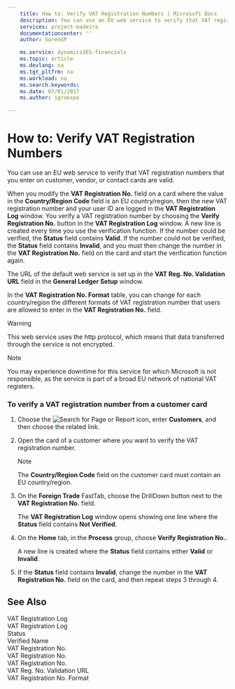 ```yaml
---
    title: How to: Verify VAT Registration Numbers | Microsoft Docs
    description: You can use an EU web service to verify that VAT registration numbers that you enter on customer, vendor, or contact cards are valid.
    services: project-madeira
    documentationcenter: ''
    author: SorenGP

    ms.service: dynamics365-financials
    ms.topic: article
    ms.devlang: na
    ms.tgt_pltfrm: na
    ms.workload: na
    ms.search.keywords:
    ms.date: 07/01/2017
    ms.author: sgroespe

---
```

# How to: Verify VAT Registration Numbers
You can use an EU web service to verify that VAT registration numbers that you enter on customer, vendor, or contact cards are valid.  
  
 When you modify the **VAT Registration No.** field on a card where the value in the **Country/Region Code** field is an EU country/region, then the new VAT registration number and your user ID are logged in the **VAT Registration Log** window. You verify a VAT registration number by choosing the **Verify Registration No.** button in the **VAT Registration Log** window. A new line is created every time you use the verification function. If the number could be verified, the **Status** field contains **Valid**. If the number could not be verified, the **Status** field contains **Invalid**, and you must then change the number in the **VAT Registration No.** field on the card and start the verification function again.  
  
 The URL of the default web service is set up in the **VAT Reg. No. Validation URL** field in the **General Ledger Setup** window.  
  
 In the **VAT Registration No. Format** table, you can change for each country/region the different formats of VAT registration number that users are allowed to enter in the **VAT Registration No.** field.  
  
> [!WARNING]  
>  This web service uses the http protocol, which means that data transferred through the service is not encrypted.  
  
> [!NOTE]  
>  You may experience downtime for this service for which Microsoft is not responsible, as the service is part of a broad EU network of national VAT registers.  
  
### To verify a VAT registration number from a customer card  
  
1.  Choose the ![Search for Page or Report](media/ui-search/search_small.png "Search for Page or Report icon") icon, enter **Customers**, and then choose the related link.  
  
2.  Open the card of a customer where you want to verify the VAT registration number.  
  
    > [!NOTE]  
    >  The **Country/Region Code** field on the customer card must contain an EU country/region.  
  
3.  On the **Foreign Trade** FastTab, choose the DrillDown button next to the **VAT Registration No.** field.  
  
     The **VAT Registration Log** window opens showing one line where the **Status** field contains **Not Verified**.  
  
4.  On the **Home** tab, in the **Process** group, choose **Verify Registration No.**.  
  
     A new line is created where the **Status** field contains either **Valid** or **Invalid**.  
  
5.  If the **Status** field contains **Invalid**, change the number in the **VAT Registration No.** field on the card, and then repeat steps 3 through 4.  
  
## See Also  
 VAT Registration Log   
 VAT Registration Log   
 Status   
 Verified Name   
 VAT Registration No.   
 VAT Registration No.   
 VAT Registration No.   
 VAT Reg. No. Validation URL   
 VAT Registration No. Format